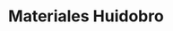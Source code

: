 ---
title: "Materiales Huidobro"
url: /ciudad-autonoma-de-buenos-aires/materiales-huidobro/
shop: Baustoffe
---